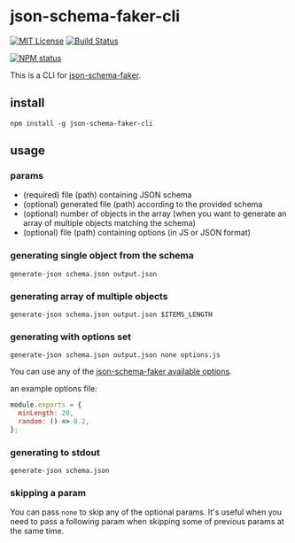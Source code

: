 # json-schema-faker-cli

[![MIT License](https://img.shields.io/badge/license-mit-green.svg?style=flat-square)](https://opensource.org/licenses/MIT)
[![Build Status](https://travis-ci.com/oprogramador/json-schema-faker-cli.svg?branch=master)](https://travis-ci.com/oprogramador/json-schema-faker-cli)

[![NPM status](https://nodei.co/npm/json-schema-faker-cli.png?downloads=true&stars=true)](https://npmjs.org/package/json-schema-faker-cli)

This is a CLI for [json-schema-faker](https://www.npmjs.com/package/json-schema-faker).

## install

`npm install -g json-schema-faker-cli`

## usage

### params
- (required) file (path) containing JSON schema
- (optional) generated file (path) according to the provided schema
- (optional) number of objects in the array (when you want to generate an array of multiple objects matching the schema)
- (optional) file (path) containing options (in JS or JSON format)

### generating single object from the schema
`generate-json schema.json output.json`

### generating array of multiple objects
`generate-json schema.json output.json $ITEMS_LENGTH`

### generating with options set
`generate-json schema.json output.json none options.js`

You can use any of the [json-schema-faker available options](https://github.com/json-schema-faker/json-schema-faker/tree/master/docs#available-options).

an example options file:
```js
module.exports = {
  minLength: 20,
  random: () => 0.2,
};
```

### generating to stdout
`generate-json schema.json`

### skipping a param
You can pass `none` to skip any of the optional params. It's useful when you need to pass a following param when skipping some of previous params at the same time.
